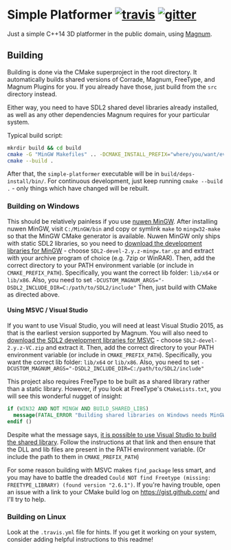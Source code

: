 Simple Platformer [![travis](https://travis-ci.org/LB--/simple-platformer.png?branch=main)](https://travis-ci.org/LB--/simple-platformer) [![gitter](https://badges.gitter.im/Join%20Chat.svg)](https://gitter.im/LB--/simple-platformer?utm_source=badge&utm_medium=badge&utm_campaign=pr-badge&utm_content=badge)
=================

Just a simple C++14 3D platformer in the public domain, using [Magnum](https://github.com/mosra/magnum).

## Building

Building is done via the CMake superproject in the root directory.
It automatically builds shared versions of Corrade, Magnum, FreeType, and Magnum Plugins for you.
If you already have those, just build from the `src` directory instead.

Either way, you need to have SDL2 shared devel libraries already installed, as well as any other dependencies Magnum requires for your particular system.

Typical build script:
```sh
mkrdir build && cd build
cmake -G "MinGW Makefiles" .. -DCMAKE_INSTALL_PREFIX="where/you/want/everything"
cmake --build .
```
After that, the `simple-platformer` executable will be in `build/deps-install/bin/`.
For continuous development, just keep running `cmake --build .` - only things which have changed will be rebuilt.

### Building on Windows

This should be relatively painless if you use [nuwen MinGW](http://nuwen.net/mingw.html).
After installing nuwen MinGW, visit `C:/MinGW/bin` and copy or symlink `make` to `mingw32-make` so that the MinGW CMake generator is available.
Nuwen MinGW only ships with static SDL2 libraries, so you need to [download the development libraries for MinGW](https://www.libsdl.org/download-2.0.php) - choose `SDL2-devel-2.y.z-mingw.tar.gz` and extract with your archive program of choice (e.g. 7zip or WinRAR).
Then, add the correct directory to your PATH environment variable (or include in `CMAKE_PREFIX_PATH`).
Specifically, you want the correct lib folder: `lib/x64` or `lib/x86`.
Also, you need to set `-DCUSTOM_MAGNUM_ARGS="-DSDL2_INCLUDE_DIR=C:/path/to/SDL2/include"`
Then, just build with CMake as directed above.

#### Using MSVC / Visual Studio

If you want to use Visual Studio, you will need at least Visual Studio 2015, as that is the earliest version supported by Magnum.
You will also need to [download the SDL2 development libraries for MSVC](https://www.libsdl.org/download-2.0.php) - choose `SDL2-devel-2.y.z-VC.zip` and extract it.
Then, add the correct directory to your PATH environment variable (or include in `CMAKE_PREFIX_PATH`).
Specifically, you want the correct lib folder: `lib/x64` or `lib/x86`.
Also, you need to set `-DCUSTOM_MAGNUM_ARGS="-DSDL2_INCLUDE_DIR=C:/path/to/SDL2/include"`

This project also requires FreeType to be built as a shared library rather than a static library.
However, if you look at FreeType's `CMakeLists.txt`, you will see this wonderful nugget of insight:
```cmake
if (WIN32 AND NOT MINGW AND BUILD_SHARED_LIBS)
  message(FATAL_ERROR "Building shared libraries on Windows needs MinGW")
endif ()
```
Despite what the message says, [it is possible to use Visual Studio to build the shared library](http://stackoverflow.com/a/7387618/1959975).
Follow the instructions at that link and then ensure that the DLL and lib files are present in the PATH environment variable.
(Or include the path to them in `CMAKE_PREFIX_PATH`)

For some reason building with MSVC makes `find_package` less smart, and you may have to battle the dreaded `Could NOT find Freetype (missing: FREETYPE_LIBRARY) (found version "2.6.1")`.
If you're having trouble, open an issue with a link to your CMake build log on https://gist.github.com/ and I'll try to help.

### Building on Linux

Look at the `.travis.yml` file for hints.
If you get it working on your system, consider adding helpful instructions to this readme!
